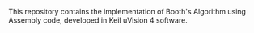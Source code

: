 This repository contains the implementation of Booth's Algorithm using Assembly code, developed in Keil uVision 4 software.

